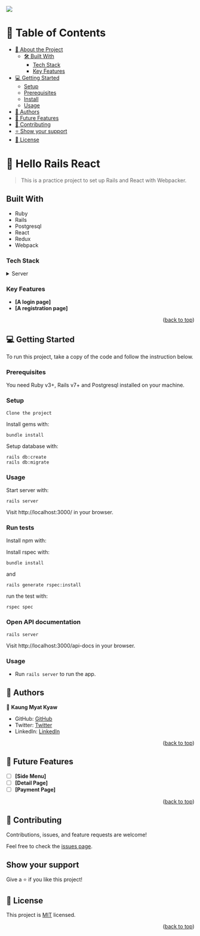 ![](https://img.shields.io/badge/Microverse-blueviolet)

<!-- TABLE OF CONTENTS -->

# 📗 Table of Contents

- [📖 About the Project](#about-project)
  - [🛠 Built With](#built-with)
    - [Tech Stack](#tech-stack)
    - [Key Features](#key-features)
- [💻 Getting Started](#getting-started)
  - [Setup](#setup)
  - [Prerequisites](#prerequisites)
  - [Install](#install)
  - [Usage](#usage)
- [👥 Authors](#authors)
- [🔭 Future Features](#future-features)
- [🤝 Contributing](#contributing)
- [⭐️ Show your support](#support)
- [📝 License](#license)

# 📖 Hello Rails React <a name="about-project"></a>

> This is a practice project to set up Rails and React with Webpacker.

## Built With <a name="built-with"></a>

- Ruby
- Rails
- Postgresql
- React
- Redux
- Webpack

### Tech Stack <a name="tech-stack"></a>

<details>
<summary>Server</summary>
  <ul>
    <li><a href="https://www.ruby-lang.org/en/">Ruby</a></li>
  </ul>
</details>

<!-- Features -->

### Key Features <a name="key-features"></a>

- **[A login page]**
- **[A registration page]**

<p align="right">(<a href="#readme-top">back to top</a>)</p>

## 💻 Getting Started <a name="getting-started"></a>

To run this project, take a copy of the code and follow the instruction below.

### Prerequisites

You need Ruby v3+, Rails v7+ and Postgresql installed on your machine.

### Setup

`Clone the project`

Install gems with:

```
bundle install
```

Setup database with:

```
rails db:create
rails db:migrate
```

### Usage

Start server with:

```
rails server
```

Visit http://localhost:3000/ in your browser.

### Run tests

Install npm with:

Install rspec with:

```
bundle install
```

and

```
rails generate rspec:install
```

run the test with:

```
rspec spec
```

### Open API documentation

```
rails server
```

Visit http://localhost:3000/api-docs in your browser.

### Usage

- Run `rails server` to run the app.

<!-- AUTHORS -->

## 👥 Authors <a name="authors"></a>

👤 **Kaung Myat Kyaw**

- GitHub: [GitHub](https://github.com/Rhaegar121)
- Twitter: [Twitter](https://twitter.com/Rhaegar121)
- LinkedIn: [LinkedIn](https://www.linkedin.com/in/kaungmyatkyaw/)

<p align="right">(<a href="#readme-top">back to top</a>)</p>

<!-- FUTURE FEATURES -->

## 🔭 Future Features <a name="future-features"></a>
- [ ] **[Side Menu]**
- [ ] **[Detail Page]**
- [ ] **[Payment Page]**

<p align="right">(<a href="#readme-top">back to top</a>)</p>

<!-- CONTRIBUTING -->

## 🤝 Contributing <a name="contributing"></a>

Contributions, issues, and feature requests are welcome!

Feel free to check the [issues page](../../issues/).

## Show your support <a name="support"></a>

Give a ⭐️ if you like this project!

<!-- LICENSE -->

## 📝 License <a name="license"></a>

This project is [MIT](./MIT.md) licensed.

<p align="right">(<a href="#readme-top">back to top</a>)</p>